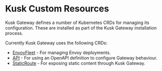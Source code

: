 # Kusk Custom Resources

Kusk Gateway defines a number of Kubernetes CRDs for managing its configuration. These are installed as part of the
Kusk Gateway installation process.

Currently Kusk Gateway uses the following CRDs:

* [EnvoyFleet](envoyfleet.md) - For managing Envoy deployments.
* [API](api.md) - For using an OpenAPI definition to configure Gateway behaviour.
* [StaticRoute](staticroute.md) - For exposing static content through Kusk Gateway.
